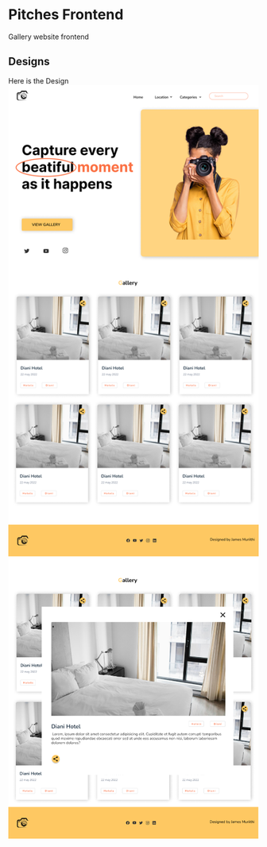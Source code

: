 # Pitches Frontend
Gallery website frontend 

## Designs
Here is the Design
![Design](./images/design.png)
![Modal](./images/design2.png)